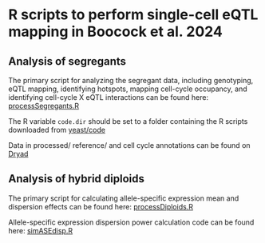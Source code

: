 # R scripts to perform single-cell eQTL mapping in Boocock et al. 2024

## Analysis of segregants

The primary script for analyzing the segregant data, including genotyping, eQTL mapping, identifying hotspots, mapping cell-cycle occupancy, and identifying cell-cycle X eQTL interactions can be found here: [processSegregants.R](processSegregants.R)  

The R variable `code.dir` should be set to a folder containing the R scripts downloaded from [yeast/code](https://github.com/joshsbloom/single_cell_eQTL/tree/master/yeast/code)  

Data in processed/ reference/ and cell cycle annotations can be found on [Dryad](https://doi.org/10.5061/dryad.xgxd254qb)  

## Analysis of hybrid diploids

The primary script for calculating allele-specific expression mean and dispersion effects can be found here: [processDiploids.R](processDiploids.R)

Allele-specific expression dispersion power calculation code can be found here: [simASEdisp.R](simASEdisp.R)
